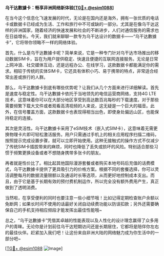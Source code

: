 **乌干达數據卡：畅享非洲网络新体验[[TG💪+ @esim1088](https://t.me/s/esim1088)]**

在当今这个信息化飞速发展的时代，无论是在国内还是海外，拥有一张优质的电话卡或数据卡已经成为生活、工作和旅行中不可或缺的一部分。尤其是在像乌干达这样的非洲国家，随着经济的快速发展和社会的不断进步，人们对通信服务的需求也在日益增长。今天，我们就来聊聊一款专为乌干达设计的数据卡——“乌干达數據卡”，它将带你领略不一样的网络体验。

首先，什么是乌干达數據卡呢？简单来说，它是一种专门针对乌干达市场推出的移动数据SIM卡，旨在为用户提供稳定、快速且便捷的互联网连接服务。无论是日常上网冲浪、社交媒体互动，还是远程办公、在线学习，这款数据卡都能满足你的需求。相较于传统的实体SIM卡，它还具有体积小巧、易于携带的特点，非常适合经常出差或旅行的人群。

那么，乌干达數據卡到底有哪些优势呢？让我们从几个方面来进行详细解读。首先是速度与稳定性。乌干达數據卡依托于当地领先的电信运营商网络，支持4G LTE技术，这意味着你可以在大部分地区享受到高达数百兆每秒的下载速度。对于那些需要频繁下载大文件或者观看高清视频的人来说，这无疑是一个巨大的福音。此外，在信号覆盖方面，这款数据卡也表现得相当出色，即使身处偏远山区，也能保持稳定的连接。

其次是灵活性。乌干达數據卡采用了eSIM技术（嵌入式SIM卡），这意味着无需更换物理卡片即可轻松激活服务。用户只需通过手机上的相关应用程序扫描二维码，按照提示完成设置步骤，就可以立即开始使用。这种无接触式的操作方式不仅减少了传统SIM卡插拔带来的麻烦，同时也降低了丢失或损坏的风险。特别适合那些习惯于频繁更换设备或者不想随身携带多张卡的朋友。

再者就是性价比了。相比起其他国际漫游套餐或者购买本地号码后充值的话费模式，乌干达數據卡提供了更具吸引力的价格方案。根据不同的套餐选择，你可以灵活调整每月的数据流量限额以及通话时长等选项，从而更好地控制成本支出。而且，由于它是基于长期有效的预付费机制运作，所以完全没有额外费用产生，真正做到了透明消费。

当然啦，在享受便利的同时也要注意一些小细节哦！比如记得定期检查账户余额以免断网；如果长时间不使用的话最好关闭自动续费功能以防误扣款；另外还需要确保自己的手机支持相应频段才能发挥出最佳性能哦~

总之，“乌干达數據卡”凭借其卓越的性能表现以及人性化的设计理念赢得了众多用户的青睐。无论你是计划前往乌干达短期访问还是长期居住，它都将是陪伴你左右的最佳伙伴。赶紧加入我们吧！让这份来自非洲大陆的网络魅力成为你生活中的一部分吧~ 

[[TG💪+ @esim1088](https://t.me/s/esim1088) ![Image](https://i.postimg.cc/4NQfJmqS/Snipaste-2025-05-13-00-14-12.png)]